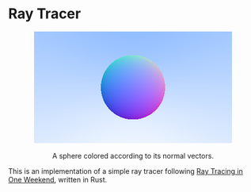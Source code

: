 # Ray Tracer

<div style="text-align: center;">
    <img src="output/normal_sphere.png" alt="A sphere colored according to its normal vectors" />
    <p>A sphere colored according to its normal vectors.</p>
</div>

This is an implementation of a simple ray tracer following [Ray Tracing in One Weekend](https://raytracing.github.io/), written in Rust.